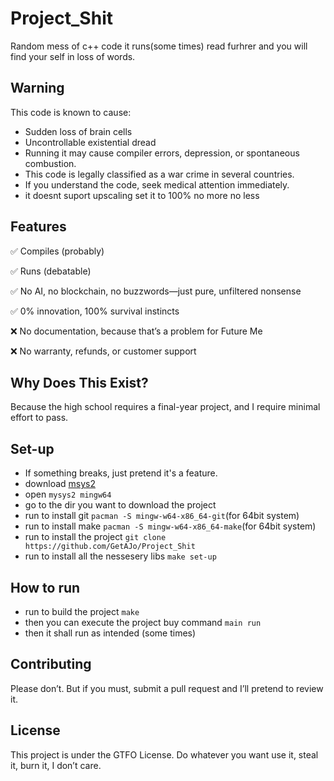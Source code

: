 # Project_Shit
Random mess of c++ code it runs(some times) read furhrer and you will find your self in loss of words.

## Warning  
This code is known to cause:
- Sudden loss of brain cells
- Uncontrollable existential dread
- Running it may cause compiler errors, depression, or spontaneous combustion.
- This code is legally classified as a war crime in several countries.
- If you understand the code, seek medical attention immediately.
- it doesnt suport upscaling set it to 100% no more no less


## Features
✅ Compiles (probably)

✅ Runs (debatable)

✅ No AI, no blockchain, no buzzwords—just pure, unfiltered nonsense

✅ 0% innovation, 100% survival instincts

❌ No documentation, because that’s a problem for Future Me

❌ No warranty, refunds, or customer support

## Why Does This Exist?
Because the high school requires a final-year project, and I require minimal effort to pass.

## Set-up
- If something breaks, just pretend it's a feature.
- download [msys2](https://www.msys2.org/)
- open `mysys2 mingw64`
- go to the dir you want to download the project
- run to install git `pacman -S mingw-w64-x86_64-git`(for 64bit system)
- run to install make `pacman -S mingw-w64-x86_64-make`(for 64bit system)
- run to install the project `git clone https://github.com/GetAJo/Project_Shit`
- run to install all the nessesery libs `make set-up`
## How to run
- run to build the project `make`
- then you can execute the project buy command `main run`
- then it shall run as intended (some times)

## Contributing
Please don’t. But if you must, submit a pull request and I’ll pretend to review it.

## License  
This project is under the GTFO License. Do whatever you want use it, steal it, burn it, I don’t care.